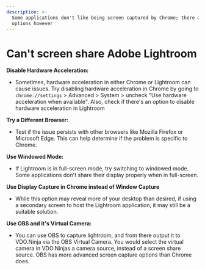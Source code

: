 ```yaml
---
description: >-
  Some applications don't like being screen captured by Chrome; there are some
  options however
---
```


# Can't screen share Adobe Lightroom

**Disable Hardware Acceleration:**

* Sometimes, hardware acceleration in either Chrome or Lightroom can cause issues. Try disabling hardware acceleration in Chrome by going to `chrome://settings` > Advanced > System > uncheck "Use hardware acceleration when available". Also, check if there's an option to disable hardware acceleration in Lightroom

**Try a Different Browser:**

* Test if the issue persists with other browsers like Mozilla Firefox or Microsoft Edge. This can help determine if the problem is specific to Chrome.

**Use Windowed Mode:**

* If Lightroom is in full-screen mode, try switching to windowed mode. Some applications don't share their display properly when in full-screen.

**Use Display Capture in Chrome instead of Window Capture**

* While this option may reveal more of your desktop than desired, if using a secondary screen to host the Lightroom application, it may still be a suitable solution.

**Use OBS and it's Virtual Camera:**

* You can use OBS to capture lightroom, and from there output it to VDO.Ninja via the OBS Virtual Camera.  You would select the virtual camera in VDO.Ninjas a camera source, instead of a screen share source.  OBS has more advanced screen capture options than Chrome does.

